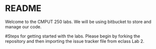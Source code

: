 # README #

Welcome to the CMPUT 250 labs. We will be using bitbucket to store and manage our code. 

#Steps for getting started with the labs.
Please begin by forking the repository and then importing the issue tracker file from eclass Lab 2.
